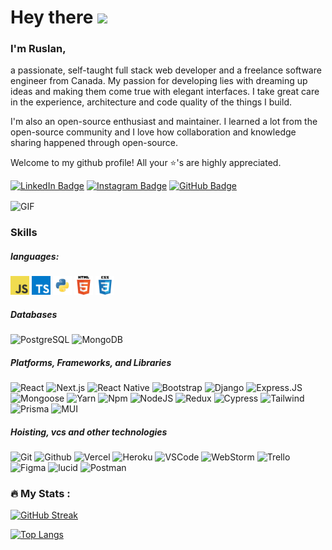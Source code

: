 # Hey there <img src="https://media.giphy.com/media/hvRJCLFzcasrR4ia7z/giphy.gif" width="40px"/>
### I'm Ruslan, 
a passionate, self-taught full stack web developer and a freelance software engineer from Canada. My passion for developing lies with dreaming up ideas and making them come true with elegant interfaces. I take great care in the experience, architecture and code quality of the things I build.

I'm also an open-source enthusiast and maintainer. I learned a lot from the open-source community and I love how collaboration and knowledge sharing happened through open-source.

Welcome to my github profile! All your ⭐️'s are highly appreciated.

[![LinkedIn Badge](https://img.shields.io/badge/-RuslanDidun-blue?style=flat&logo=Linkedin&logoColor=black)](https://www.linkedin.com/in/ruslan-didun/)
[![Instagram Badge](https://img.shields.io/badge/-wanderlust_unlimited-skyblue?style=flat&logo=Instagram&logoColor=black)](https://www.instagram.com/wanderlust_unlimited_/)
[![GitHub Badge](https://img.shields.io/badge/-RuslanDidun-junglegreen?style=flat&logo=GitHub&logoColor=black)](https://github.com/RuslanDidun)

 <img align="center" alt="GIF" src="https://i.imgur.com/dwPjnnM.gif" width="500" height="320" />
 
### Skills

##### languages:
<code><img height="30" src="https://raw.githubusercontent.com/github/explore/80688e429a7d4ef2fca1e82350fe8e3517d3494d/topics/javascript/javascript.png"></code>
<code><img height="30" src="https://raw.githubusercontent.com/github/explore/80688e429a7d4ef2fca1e82350fe8e3517d3494d/topics/typescript/typescript.png"></code>
<code><img height="30"           src="https://raw.githubusercontent.com/github/explore/80688e429a7d4ef2fca1e82350fe8e3517d3494d/topics/python/python.png"></code>
<code><img height="30" src="https://raw.githubusercontent.com/github/explore/80688e429a7d4ef2fca1e82350fe8e3517d3494d/topics/html/html.png"></code>
<code><img height="30" src="https://raw.githubusercontent.com/github/explore/80688e429a7d4ef2fca1e82350fe8e3517d3494d/topics/css/css.png"></code>

##### Databases
![PostgreSQL](https://img.shields.io/badge/postgresql-%23316192.svg?style=for-the-badge&logo=postgresql&logoColor=white) ![MongoDB](https://img.shields.io/badge/MongoDB-%234ea94b.svg?style=for-the-badge&logo=mongodb&logoColor=white)

##### Platforms, Frameworks, and Libraries
![React](https://img.shields.io/badge/-React-05122A?style=flat&logo=React)
![Next.js](https://img.shields.io/badge/-Next.js-05122A?style=flat&logo=Next.js)
![React Native](https://img.shields.io/badge/-React_Native-05122A?style=flat&logo=react)
![Bootstrap](https://img.shields.io/badge/-Bootstrap-05122A?style=flat&logo=Bootstrap)
![Django](https://img.shields.io/badge/-Django-05122A?style=flat&logo=Django)
![Express.JS](https://img.shields.io/badge/-Express.js-05122A?style=flat&logo=Express)
![Mongoose](https://img.shields.io/badge/-Mongoose-05122A?style=flat&logo=mongoose)
![Yarn](https://img.shields.io/badge/-Yarn-05122A?style=flat&logo=yarn)
![Npm](https://img.shields.io/badge/-Npm-05122A?style=flat&logo=npm)
![NodeJS](https://img.shields.io/badge/-Node.js-05122A?style=flat&logo=node.js)
![Redux](https://img.shields.io/badge/-Redux-05122A?style=flat&logo=Redux)
![Cypress](https://img.shields.io/badge/-Cypress-05122A?style=flat&logo=Cypress)
![Tailwind](https://img.shields.io/badge/-TailwindCSS-05122A?style=flat&logo=TailwindCSS)
![Prisma](https://img.shields.io/badge/-Prisma-05122A?style=flat&logo=Prisma)
![MUI](https://img.shields.io/badge/-MUI-05122A?style=flat&logo=MUI)

##### Hoisting, vcs and other technologies
![Git](https://img.shields.io/badge/-git-05122A?style=flat&logo=git)
![Github](https://img.shields.io/badge/-Github-05122A?style=flat&logo=github)
![Vercel](https://img.shields.io/badge/-Vercel-05122A?style=flat&logo=Vercel)
![Heroku](https://img.shields.io/badge/-Heroku-05122A?style=flat&logo=heroku)
![VSCode](https://img.shields.io/badge/-VS_Code-05122A?style=flat&logo=visualstudio)
![WebStorm](https://img.shields.io/badge/-WebStorm-05122A?style=flat&logo=WebStorm)
![Trello](https://img.shields.io/badge/-Trello-05122A?style=flat&logo=trello)
![Figma](https://img.shields.io/badge/-Figma-05122A?style=flat&logo=figma)
![lucid](https://img.shields.io/badge/-Lucid-05122A?style=flat&logo=lucid)
![Postman](https://img.shields.io/badge/-Postman-05122A?style=flat&logo=Postman)

### :fire: My Stats :
[![GitHub Streak](http://github-readme-streak-stats.herokuapp.com?user=RuslanDidun91&theme=dark&background=000000)](https://git.io/streak-stats)

[![Top Langs](https://github-readme-stats.vercel.app/api/top-langs/?username=RuslanDidun91&layout=compact)](https://github.com/RuslanDidun91/github-readme-stats)
 <img align="center" src="https://komarev.com/ghpvc/?username=RuslanDidun91&style=flat-square&color=blue" alt=""/>
